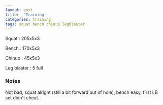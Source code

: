 ```yaml
---
layout: post
title:  'Training'
categories: training
tags: squat bench chinup legblaster
---
```


Squat       :   205x5x3

Bench       :   170x5x3

Chinup      :   45x5x3

Leg blaster :   5 full

### Notes

Not bad, squat alright (still a bit forward out of hole), bench easy, first LB set didn't
cheat.
